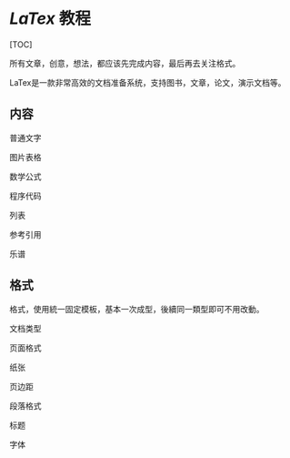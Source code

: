 # $LaTex$ 教程

[TOC]

所有文章，创意，想法，都应该先完成内容，最后再去关注格式。

LaTex是一款非常高效的文档准备系统，支持图书，文章，论文，演示文档等。



## 内容

普通文字

图片表格

数学公式

程序代码

列表

参考引用

乐谱



## 格式

格式，使用統一固定模板，基本一次成型，後續同一類型即可不用改動。

文档类型

页面格式

纸张

页边距

段落格式

标题

字体

